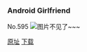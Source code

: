 ### Android Girlfriend
No.595
![图片不见了~~~](https://imgs.xkcd.com/comics/android_girlfriend.png)

[原址](https://xkcd.com//595) [下载](https://imgs.xkcd.com/comics/android_girlfriend.png)

